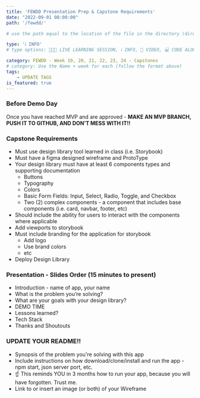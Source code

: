 ```yaml
---
title: 'FEWDD Presentation Prep & Capstone Requirements'
date: "2022-09-01 08:00:00"
path: '/fewdd/'

# use the path equal to the location of the file in the directory (directory structure)

type: 'ℹ️ INFO'
# type options: 👩🏽‍🏫 LIVE LEARNING SESSION, ℹ️ INFO, 🎥 VIDEO, 💻 CODE ALONG, 🥼LAB, ↩️ REVIEW/NOTES, 👥 GROUP LEARNING, 👷🏼‍♂️ GROUP PROJECT, 🧠 ASSESSMENT, 📝 ASSIGNMENT

category: FEWDD - Week 19, 20, 21, 22, 23, 24 - Capstones
# category: Use the Name + week for each (follow the format above)
tags: 
    - UPDATE TAGS
is_featured: true
---
```

### Before Demo Day
Once you have reached MVP and are approved - **MAKE AN MVP BRANCH, PUSH IT TO GITHUB, AND DON’T MESS WITH IT!!**

### Capstone Requirements
- Must use design library tool learned in class (i.e. Storybook)
- Must have a figma designed wireframe and ProtoType
- Your design library must have at least 6 components types and supporting documentation
  - Buttons
  - Typography
  - Colors
  - Basic Form Fields: Input, Select, Radio, Toggle, and Checkbox
  - Two (2) complex components - a component that includes base components (i.e. card, navbar, footer, etc)
- Should include the ability for users to interact with the components where applicable
- Add viewports to storybook
- Must include branding for the application for storybook
  - Add logo
  - Use brand colors
  - etc
- Deploy Design Library

### Presentation - Slides Order (15 minutes to present)
- Introduction - name of app, your name
- What is the problem you’re solving?
- What are your goals with your design library?
- DEMO TIME
- Lessons learned?
- Tech Stack
- Thanks and Shoutouts

### UPDATE YOUR README!!
- Synopsis of the problem you're solving with this app
- Include instructions on how download/clone/install and run the app - npm start, json server port, etc.
- ☝️ This reminds YOU in 3 months how to run your app, because you will have forgotten. Trust me.
- Link to or insert an image (or both) of your Wireframe
